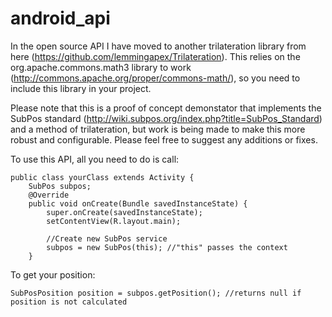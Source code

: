 # android_api
In the open source API I have moved to another trilateration library from here (https://github.com/lemmingapex/Trilateration). This relies on the org.apache.commons.math3 library to work (http://commons.apache.org/proper/commons-math/), so you need to include this library in your project.

Please note that this is a proof of concept demonstator that implements the SubPos standard (http://wiki.subpos.org/index.php?title=SubPos_Standard) and a method of trilateration, but work is being made to make this more robust and configurable. Please feel free to suggest any additions or fixes.

To use this API, all you need to do is call:

    public class yourClass extends Activity {
        SubPos subpos;
        @Override
        public void onCreate(Bundle savedInstanceState) {
            super.onCreate(savedInstanceState);
            setContentView(R.layout.main);
    
            //Create new SubPos service
            subpos = new SubPos(this); //"this" passes the context
        }

To get your position:

    SubPosPosition position = subpos.getPosition(); //returns null if position is not calculated
